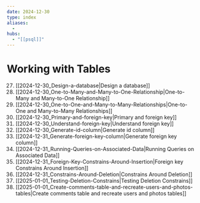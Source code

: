 ```yaml
---
date: 2024-12-30
type: index
aliases:
  -
hubs:
  - "[[psql]]"
---
```


# Working with Tables

27. [[2024-12-30_Design-a-database|Design a database]]
28. [[2024-12-30_One-to-Many-and-Many-to-One-Relationship|One-to-Many and Many-to-One Relationship]]
29. [[2024-12-30_One-to-One-and-Many-to-Many-Relationships|One-to-One and Many-to-Many Relationships]]
30. [[2024-12-30_Primary-and-foreign-key|Primary and foreign key]]
31. [[2024-12-30_Understand-foreign-key|Understand foreign key]]
32. [[2024-12-30_Generate-id-column|Generate id column]]
33. [[2024-12-31_Generate-foreign-key-column|Generate foreign key column]]
34. [[2024-12-31_Running-Queries-on-Associated-Data|Running Queries on Associated Data]]
35. [[2024-12-31_Foreign-Key-Constrains-Around-Insertion|Foreign key Constrains Around Insertion]]
36. [[2024-12-31_Constrains-Around-Deletion|Constrains Around Deletion]]
41. [[2025-01-01_Testing-Deletion-Constrains|Testing Deletion Constrains]]
42. [[2025-01-01_Create-comments-table-and-recreate-users-and-photos-tables|Create comments table and recreate users and photos tables]]
